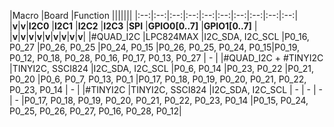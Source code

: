 |Macro |Board |Function |||||||
|:--:|:--:|:--:|:--:|:--:|:--:|:--:|:--:|:--:|:--:|
|**v**|**v**|**I2C0** |**I2C1** |**I2C2** |**I2C3** |**SPI** |**GPIO0[0..7]** |**GPIO1[0..7]** |
|**v**|**v**|**v**|**v**|**v**|**v**|**v**|**v**|**v**|
|#QUAD_I2C |LPC824MAX  |I2C_SDA, I2C_SCL |P0_16, P0_27 |P0_26, P0_25 |P0_24, P0_15 |P0_26, P0_25, P0_24, P0_15|P0_19, P0_12, P0_18, P0_28, P0_16, P0_17, P0_13, P0_27 | - |
|#QUAD_I2C + #TINYI2C |TINYI2C, SSCI824 |I2C_SDA, I2C_SCL |P0_6, P0_14  |P0_23, P0_22 |P0_21, P0_20 |P0_6, P0_7, P0_13, P0_1 |P0_17, P0_18, P0_19, P0_20, P0_21, P0_22, P0_23, P0_14 | - |
|#TINYI2C |TINYI2C, SSCI824 |I2C_SDA, I2C_SCL | - | - | - | - |P0_17, P0_18, P0_19, P0_20, P0_21, P0_22, P0_23, P0_14 |P0_15, P0_24, P0_25, P0_26, P0_27, P0_16, P0_28, P0_12|

